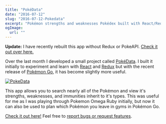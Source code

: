 ```yaml
---
title: "PokéData"
date: "2016-07-12"
slug: "2016-07-12-Pokedata"
excerpt: "Pokémon strengths and weaknesses Pokédex built with React/Redux."
ogImage:
  url: ""
---
```


**Update:** I have recently rebuilt this app without Redux or PokeAPI. [Check it out over here.](https://keawade.github.io/pokedata)

Over the last month I developed a small project called [PokéData](https://keawade.github.io/pokedata-old). I built it initially to experiment and learn with [React](https://facebook.github.io/react/) and [Redux](http://redux.js.org/) but with the recent release of [Pokémon Go](http://www.pokemon.com/us/pokemon-video-games/pokemon-go/), it has become slightly more useful.

[![PokeData](pokedata.png)](https://keawade.github.io/pokedata-old)

This app allows you to search nearly all of the Pokémon and view it's strengths, weaknesses, and immunities inherit to it's types. This was useful for me as I was playing through Pokemon Omega Ruby initially, but now it can also be used to plan which Pokémon you leave in gyms in Pokémon Go.

[Check it out here!](https://keawade.github.io/pokedata-old) Feel free to [report bugs or request features](https://github.com/keawade/pokedata-old/issues).
